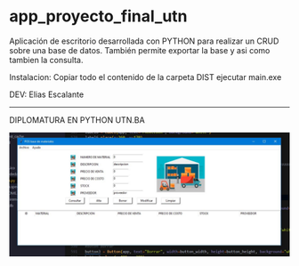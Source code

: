 # app_proyecto_final_utn
Aplicación de escritorio desarrollada con PYTHON para realizar un CRUD sobre una base de datos.
También permite exportar la base y asi como tambien la consulta.

Instalacion:
Copiar todo el contenido de la carpeta DIST
ejecutar main.exe

DEV: Elias Escalante

----

DIPLOMATURA EN PYTHON UTN.BA

![Texto alternativo](https://github.com/eliasescalante/app_pos_proyecto_final_utn/blob/main/img/Capture_app_nueva.JPG)
